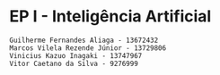 # EP I - Inteligência Artificial

```
Guilherme Fernandes Aliaga - 13672432
Marcos Vilela Rezende Júnior - 13729806
Vinicius Kazuo Inagaki - 13747967
Vitor Caetano da Silva - 9276999
```